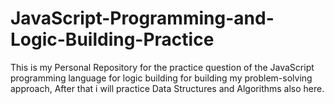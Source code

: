 # JavaScript-Programming-and-Logic-Building-Practice

This is my Personal Repository for the practice question of the JavaScript programming language for logic building for building my problem-solving approach,
After that i will practice Data Structures and Algorithms also here.

